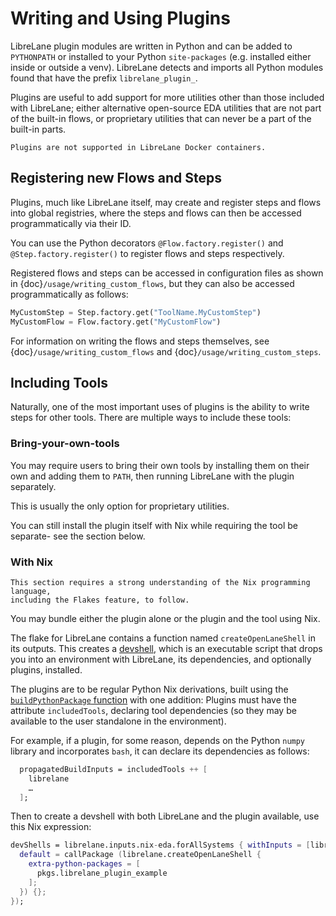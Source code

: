 # Writing and Using Plugins

LibreLane plugin modules are written in Python and can be added to `PYTHONPATH`
or installed to your Python `site-packages` (e.g. installed either inside
or outside a venv). LibreLane detects and imports all Python modules found that
have the prefix `librelane_plugin_`.

Plugins are useful to add support for more utilities other than those included
with LibreLane; either alternative open-source EDA utilities that are not part of
the built-in flows, or proprietary utilities that can never be a part of the
built-in parts.

```{note}
Plugins are not supported in LibreLane Docker containers.
```

## Registering new Flows and Steps

Plugins, much like LibreLane itself, may create and register steps and flows into
global registries, where the steps and flows can then be accessed
programmatically via their ID.

You can use the Python decorators `@Flow.factory.register()` and
`@Step.factory.register()` to register flows and steps respectively.

Registered flows and steps can be accessed in configuration files as shown in
{doc}`/usage/writing_custom_flows`, but they can also be accessed
programmatically as follows:

```python
MyCustomStep = Step.factory.get("ToolName.MyCustomStep")
MyCustomFlow = Flow.factory.get("MyCustomFlow")
```

For information on writing the flows and steps themselves, see
{doc}`/usage/writing_custom_flows` and {doc}`/usage/writing_custom_steps`.

## Including Tools

Naturally, one of the most important uses of plugins is the ability to write
steps for other tools. There are multiple ways to include these tools:

### Bring-your-own-tools

You may require users to bring their own tools by installing them on their own
and adding them to `PATH`, then running LibreLane with the plugin separately.

This is usually the only option for proprietary utilities.

You can still install the plugin itself with Nix while requiring the tool be
separate- see the section below.

### With Nix

```{note}
This section requires a strong understanding of the Nix programming language,
including the Flakes feature, to follow.
```

You may bundle either the plugin alone or the plugin and the tool using Nix.

The flake for LibreLane contains a function named `createOpenLaneShell` in its 
outputs. This creates a [devshell](https://github.com/numtide/devshell), which
is an executable script that drops you into an environment with LibreLane, its
dependencies, and optionally plugins, installed.

The plugins are to be regular Python Nix derivations, built using the
[`buildPythonPackage` function](https://github.com/NixOS/nixpkgs/blob/master/doc/languages-frameworks/python.section.md#buildpythonpackage-function-buildpythonpackage-function)
with one addition: Plugins must have the attribute `includedTools`, declaring
tool dependencies (so they may be available to the user standalone in the
environment).

For example, if a plugin, for some reason, depends on the Python `numpy` library
and incorporates `bash`, it can declare its dependencies as follows:

```nix
  propagatedBuildInputs = includedTools ++ [
    librelane
    …
  ];
```

Then to create a devshell with both LibreLane and the plugin available, use this
Nix expression:

```nix
devShells = librelane.inputs.nix-eda.forAllSystems { withInputs = [librelane self]; } (utils: with utils; {
  default = callPackage (librelane.createOpenLaneShell {
    extra-python-packages = [
      pkgs.librelane_plugin_example
    ];
  }) {};
});
```

